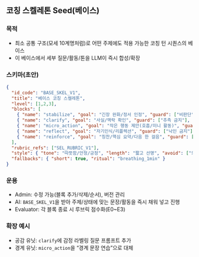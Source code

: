 ## 코칭 스켈레톤 Seed(베이스)

### 목적
- 최소 공통 구조(모세 10계명처럼)로 어떤 주제에도 적용 가능한 코칭 턴 시퀀스의 베이스
- 이 베이스에서 세부 질문/활동/톤을 LLM이 즉시 합성/확장

### 스키마(초안)
```json
{
  "id_code": "BASE_SKEL_V1",
  "title": "베이스 코칭 스켈레톤",
  "level": [1,2,3],
  "blocks": [
    { "name": "stabilize", "goal": "긴장 완화/정서 인정", "guard": ["비판단","저자극"], "output": "1~2문장" },
    { "name": "clarify", "goal": "사실/맥락 확인", "guard": ["추측 금지"], "output": "질문 1개" },
    { "name": "micro_action", "goal": "작은 행동 제안(호흡/미니 활동)", "guard": ["안전","쉬움"], "output": "단계 1개" },
    { "name": "reflect", "goal": "자기인식/리플렉션", "guard": ["낙인 금지"], "output": "질문 1개" },
    { "name": "reinforce", "goal": "칭찬/핵심 요약/다음 한 걸음", "guard": ["희망","자기효능감"], "output": "1문장" }
  ],
  "rubric_refs": ["SEL_RUBRIC_V1"],
  "style": { "tone": "따뜻함/안정/긍정", "length": "짧고 선명", "avoid": ["의학/진단","과장"] },
  "fallbacks": { "short": true, "ritual": "breathing_1min" }
}
```

### 운용
- Admin: 수정 가능(블록 추가/삭제/순서), 버전 관리
- AI: `BASE_SKEL_V1`을 받아 주제/상태에 맞는 문장/활동을 즉시 채워 넣고 진행
- Evaluator: 각 블록 종료 시 루브릭 점수화(E0~E3)

### 확장 예시
- 공감 유닛: `clarify`에 감정 라벨링 질문 프롬프트 추가
- 경계 유닛: `micro_action`을 “경계 문장 연습”으로 대체
